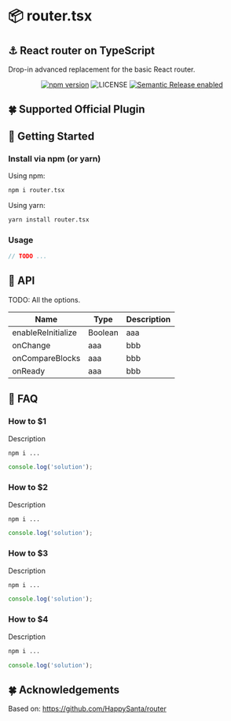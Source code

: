 # 📦 router.tsx

## ⚓ React router on TypeScript

Drop-in advanced replacement for the basic React router.

<div align="center">

[![npm version](https://badge.fury.io/js/router.tsx.svg)](https://badge.fury.io/js/router.tsx)
![LICENSE](https://img.shields.io/npm/l/router.tsx?color=blue)
[![Semantic Release enabled](https://img.shields.io/badge/%20%20%F0%9F%93%A6%F0%9F%9A%80-semantic--release-e10079.svg)](https://github.com/semantic-release/semantic-release)

</div>


## 🍀 Supported Official Plugin

## 🤟 Getting Started

### Install via npm (or yarn)

Using npm:

```bash
npm i router.tsx
```

Using yarn:

```bash
yarn install router.tsx
```

### Usage

```js
// TODO ...
```

## 📙 API

TODO: All the options.

| Name | Type | Description |
| ---- | ---- | ----------- |
| enableReInitialize | Boolean | aaa |
| onChange | aaa | bbb |
| onCompareBlocks | aaa | bbb |
| onReady | aaa | bbb |

## 🧐 FAQ

### How to $1

Description

```bash
npm i ...
```

```ts
console.log('solution');
```

### How to $2

Description

```bash
npm i ...
```

```ts
console.log('solution');
```

### How to $3

Description

```bash
npm i ...
```

```ts
console.log('solution');
```

### How to $4

Description

```bash
npm i ...
```

```ts
console.log('solution');
```

## 🍀 Acknowledgements

Based on: https://github.com/HappySanta/router
